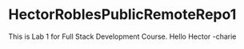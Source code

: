 # HectorRoblesPublicRemoteRepo1

This is Lab 1 for Full Stack Development Course.
Hello Hector -charie